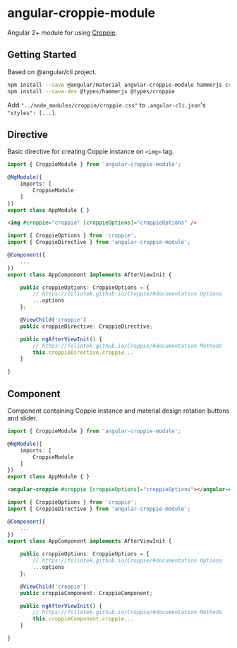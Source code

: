 # angular-croppie-module

Angular 2+ module for using [Croppie](https://foliotek.github.io/Croppie/).

## Getting Started

Based on @angular/cli project.

```bash
npm install --save @angular/material angular-croppie-module hammerjs croppie
npm install --save-dev @types/hammerjs @types/croppie
```

Add `"../node_modules/croppie/croppie.css"` to `.angular-cli.json`'s `"styles": [...]`.

## Directive

Basic directive for creating Coppie instance on `<img>` tag.

```ts
import { CroppieModule } from 'angular-croppie-module';

@NgModule({
    imports: [
        CroppieModule
    ]
})
export class AppModule { }
```

```html
<img #croppie="croppie" [croppieOptions]="croppieOptions" />
```

```ts
import { CroppieOptions } from 'croppie';
import { CroppieDirective } from 'angular-croppie-module';

@Component({
    ...
})
export class AppComponent implements AfterViewInit {

    public croppieOptions: CroppieOptions = {
        // https://foliotek.github.io/Croppie/#documentation Options
        ...options
    };

    @ViewChild('croppie')
    public croppieDirective: CroppieDirective;

    public ngAfterViewInit() {
        // https://foliotek.github.io/Croppie/#documentation Methods
        this.croppieDirective.croppie...
    }

}
```

## Component

Component containing Coppie instance and material design rotation buttons and slider.

```ts
import { CroppieModule } from 'angular-croppie-module';

@NgModule({
    imports: [
        CroppieModule
    ]
})
export class AppModule { }
```

```html
<angular-croppie #croppie [croppieOptions]="croppieOptions"></angular-croppie>
```

```ts
import { CroppieOptions } from 'croppie';
import { CroppieDirective } from 'angular-croppie-module';

@Component({
    ...
})
export class AppComponent implements AfterViewInit {

    public croppieOptions: CroppieOptions = {
        // https://foliotek.github.io/Croppie/#documentation Options
        ...options
    };

    @ViewChild('croppie')
    public croppieComponent: CroppieComponent;

    public ngAfterViewInit() {
        // https://foliotek.github.io/Croppie/#documentation Methods
        this.croppieComponent.croppie...
    }

}
```
